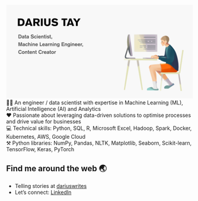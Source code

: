 <img src="https://github.com/dariusbtzc/dariusbtzc/blob/4159f80c637c084ce64f7dd162b2437df1463add/GitHub%20profile%20banner%20v3.png" alt="banner that says Darius Tay - data scientist, machine learning engineer, content creator">
💁‍♂️ An engineer / data scientist with expertise in Machine Learning (ML), Artificial Intelligence (AI) and Analytics <br>
❤️ Passionate about leveraging data-driven solutions to optimise processes and drive value for businesses <br>
💻 Technical skills: Python, SQL, R, Microsoft Excel, Hadoop, Spark, Docker, Kubernetes, AWS, Google Cloud <br>
⚒ Python libraries: NumPy, Pandas, NLTK, Matplotlib, Seaborn, Scikit-learn, TensorFlow, Keras, PyTorch


## Find me around the web 🌏
- Telling stories at <a href="https://dariuswrites.blog/">dariuswrites</a>
- Let’s connect: <a href="https://www.linkedin.com/in/darius-tay/">LinkedIn</a>
